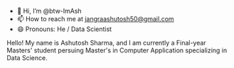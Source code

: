 - 👋 Hi, I’m @btw-ImAsh
- 📫 How to reach me at jangraashutosh50@gmail.com
- 😄 Pronouns: He / Data Scientist

Hello! My name is Ashutosh Sharma, and I am currently a Final-year Masters' student persuing Master's in Computer Application specializing in Data Science.
